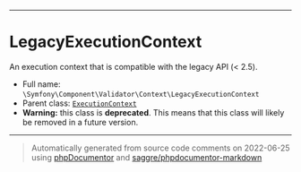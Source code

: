 ***

# LegacyExecutionContext

An execution context that is compatible with the legacy API (< 2.5).

* Full name: `\Symfony\Component\Validator\Context\LegacyExecutionContext`
* Parent class: [`ExecutionContext`](./ExecutionContext.md)
* **Warning:** this class is **deprecated**. This means that this class will likely be removed in a future version.

***
> Automatically generated from source code comments on 2022-06-25 using [phpDocumentor](http://www.phpdoc.org/) and [saggre/phpdocumentor-markdown](https://github.com/Saggre/phpDocumentor-markdown)
